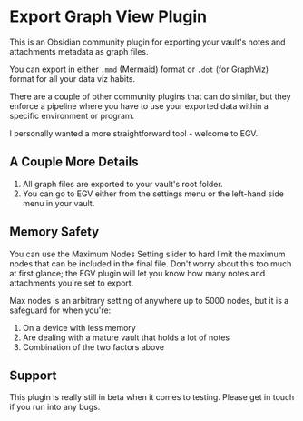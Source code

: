 # Export Graph View Plugin

This is an Obsidian community plugin for exporting your vault's notes and attachments metadata as graph files.

You can export in either `.mmd` (Mermaid) format or `.dot` (for GraphViz) format for all your data viz habits.

There are a couple of other community plugins that can do similar, but they enforce a pipeline where you have to use your exported data within a specific environment or program.

I personally wanted a more straightforward tool - welcome to EGV.

## A Couple More Details

1. All graph files are exported to your vault's root folder.
2. You can go to EGV either from the settings menu or the left-hand side menu in your vault.

## Memory Safety

You can use the Maximum Nodes Setting slider to hard limit the maximum nodes that can be included in the final file. Don't worry about this too much at first glance; the EGV plugin will let you know how many notes and attachments you're set to export.

Max nodes is an arbitrary setting of anywhere up to 5000 nodes, but it is a safeguard for when you're:

1. On a device with less memory
2. Are dealing with a mature vault that holds a lot of notes
3. Combination of the two factors above

## Support

This plugin is really still in beta when it comes to testing. Please get in touch if you run into any bugs.
